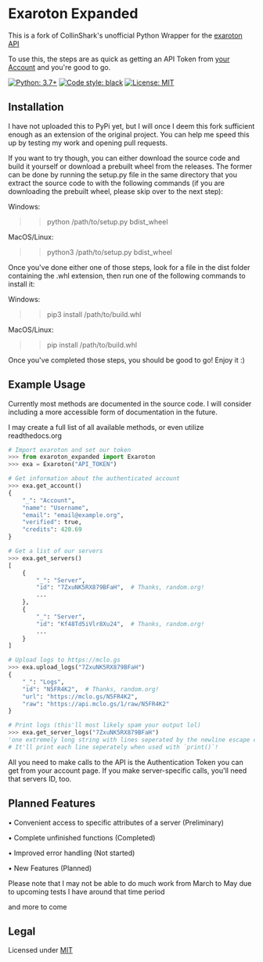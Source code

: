 # Exaroton Expanded

This is a fork of CollinShark's unofficial Python Wrapper for the [exaroton API](https://developers.exaroton.com/)

To use this, the steps are as quick as getting an API Token from [your Account](https://exaroton.com/account/) and you're good to go.

[![Python: 3.7+](https://img.shields.io/badge/Python-3.7%2B-blue)](https://www.python.org/downloads)
[![Code style: black](https://img.shields.io/badge/code%20style-black-000000.svg)](https://github.com/psf/black)
[![License: MIT](https://img.shields.io/badge/License-MIT-red)](https://gitlab.com/ColinShark/exaroton/-/blob/master/LICENSE)
<!-- [![Gitmoji: 💻🔥](https://img.shields.io/badge/Gitmoji-%F0%9F%92%BB%F0%9F%94%A5-yellow)](https://github.com/carloscuesta/gitmoji#readme) -->

## Installation
I have not uploaded this to PyPi yet, but I will once I deem this fork sufficient enough as an extension of the original project. You can help me speed this up by testing my work and opening pull requests.

If you want to try though, you can either download the source code and build it yourself or download a prebuilt wheel from the releases. The former can be done by running the setup.py file in the same directory that you extract the source code to with the following commands (if you are downloading the prebuilt wheel, please skip over to the next step):

Windows:
>> python /path/to/setup.py bdist_wheel

MacOS/Linux:
>> python3 /path/to/setup.py bdist_wheel

Once you've done either one of those steps, look for a file in the dist folder containing the .whl extension, then run one of the following commands to install it:

Windows:
>> pip3 install /path/to/build.whl

MacOS/Linux:
>> pip install /path/to/build.whl

Once you've completed those steps, you should be good to go! Enjoy it :)

## Example Usage

Currently most methods are documented in the source code. I will consider including a more accessible form of documentation in the future.

I may create a full list of all available methods, or even utilize readthedocs.org

```python
# Import exaroton and set our token
>>> from exaroton_expanded import Exaroton
>>> exa = Exaroton("API_TOKEN")

# Get information about the authenticated account
>>> exa.get_account()
{
    "_": "Account",
    "name": "Username",
    "email": "email@example.org",
    "verified": true,
    "credits": 420.69
}

# Get a list of our servers
>>> exa.get_servers()
[
    {
        "_": "Server",
        "id": "7ZxuNK5RX879BFaH",  # Thanks, random.org!
        ...
    },
    {
        "_": "Server",
        "id": "Kf48Td5iVlr8Xu24",  # Thanks, random.org!
        ...
    }
]

# Upload logs to https://mclo.gs
>>> exa.upload_logs("7ZxuNK5RX879BFaH")
{
    "_": "Logs",
    "id": "N5FR4K2",  # Thanks, random.org!
    "url": "https://mclo.gs/N5FR4K2",
    "raw": "https://api.mclo.gs/1/raw/N5FR4K2"
}

# Print logs (this'll most likely spam your output lol)
>>> exa.get_server_logs("7ZxuNK5RX879BFaH")
'one extremely long string with lines seperated by the newline escape character \n'
# It'll print each line seperately when used with `print()`!
```

All you need to make calls to the API is the Authentication Token you can get
from your account page. If you make server-specific calls, you'll need that
servers ID, too.

## Planned Features
• Convenient access to specific attributes of a server (Preliminary)

• Complete unfinished functions (Completed)

• Improved error handling (Not started)

• New Features (Planned)

Please note that I may not be able to do much work from March to May due to upcoming tests I have around that time period

and more to come

## Legal

Licensed under [MIT](https://github.com/GalacticalEdge/exaroton-expanded/blob/master/LICENSE)
